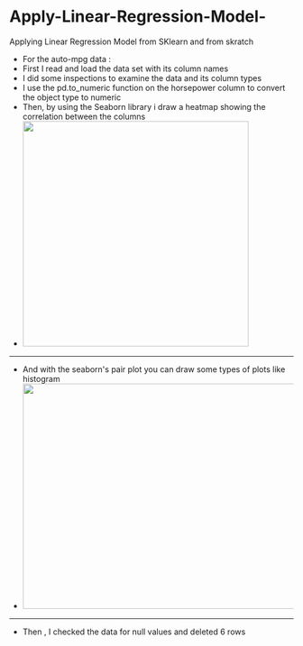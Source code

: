 # Apply-Linear-Regression-Model-
Applying Linear Regression Model from SKlearn and from skratch

- For the auto-mpg data :
- First I read and load the data set with its column names
- I did some inspections to examine the data and its column types
- I use the pd.to_numeric function on the horsepower column to convert the object type to numeric 
- Then, by using the Seaborn library i draw a heatmap showing the correlation between the columns 
- <img src = "https://user-images.githubusercontent.com/85246622/207662320-5d16789d-f2f7-4eef-8a13-b03d9af7c527.png" width="400" height="400"/>
---------------------------------------------
- And with the seaborn's pair plot you can draw some types of plots like histogram 
- <img src = "https://user-images.githubusercontent.com/85246622/207663812-674d7afb-392b-49e8-be09-5b8a968127d6.png" width="600" height="400"/>
---------------------------------------------
- Then , I checked the data for null values and deleted 6 rows

